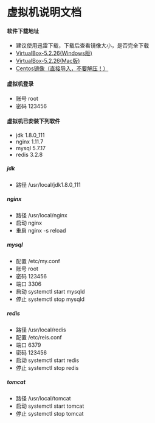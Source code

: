 # 虚拟机说明文档
#### 软件下载地址
* 建议使用迅雷下载，下载后查看镜像大小，是否完全下载
* [VirtualBox-5.2.26(Windows版)](https://file.mukewang.com/shizhan/file/117/VirtualBox-5.2.26-128414-Win.exe)
* [VirtualBox-5.2.26(Mac版)](https://file.mukewang.com/shizhan/file/117/VirtualBox-5.2.26-128414-OSX.dmg)
* [Centos镜像（直接导入，不要解压！）](https://file.mukewang.com/shizhan/file/117/centos7.3-a418.ova)

#### 虚拟机登录
* 账号 root
* 密码 123456

#### 虚拟机已安装下列软件
* jdk 1.8.0_111
* nginx 1.11.7
* mysql 5.7.17
* redis 3.2.8

##### jdk
* 路径 /usr/local/jdk1.8.0_111

##### nginx
* 路径 /usr/local/nginx
* 启动 nginx
* 重启 nginx -s reload

##### mysql
* 配置 /etc/my.conf
* 账号 root
* 密码 123456
* 端口 3306
* 启动 systemctl start mysqld
* 停止 systemctl stop mysqld

##### redis
* 路径 /usr/local/redis
* 配置 /etc/reis.conf
* 端口 6379
* 密码 123456
* 启动 systemctl start redis
* 停止 systemctl stop redis

##### tomcat
* 路径 /usr/local/tomcat
* 启动 systemctl start tomcat
* 停止 systemctl stop tomcat